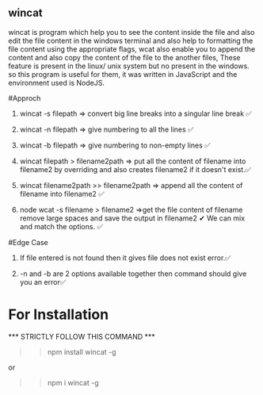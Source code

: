 ## wincat
wincat is program which help you to see the content inside the file and also edit the file content in the windows terminal and also help to formatting the file content using the appropriate flags, wcat also enable you to append the content and also copy the content of the file to the another files, These feature is present in the linux/ unix system but no present in the windows. so this program is useful for them, it was written in JavaScript and the environment used is NodeJS.

#Approch
1. wincat -s filepath => convert big line breaks into a singular line break ✅

2. wincat -n filepath => give numbering to all the lines ✅

3. wincat -b filepath => give numbering to non-empty lines ✅

4. wincat filepath > filename2path => put all the content of filename into filename2 by overriding and also creates filename2 if it doesn't exist.✅

5. wincat filename2path >> filename2path => append all the content of filename into filename2 ✅

6. node wcat -s filename > filename2 =>get the file content of filename remove large spaces and save the output in filename2 ✔ We can mix and match the options. ✅

#Edge Case

1. If file entered is not found then it gives file does not exist error.✅

2. -n and -b are 2 options available together then command should give you an error✅


# For Installation 
*** STRICTLY FOLLOW THIS COMMAND *** 

>> npm install wincat -g

or

>> npm i wincat -g

